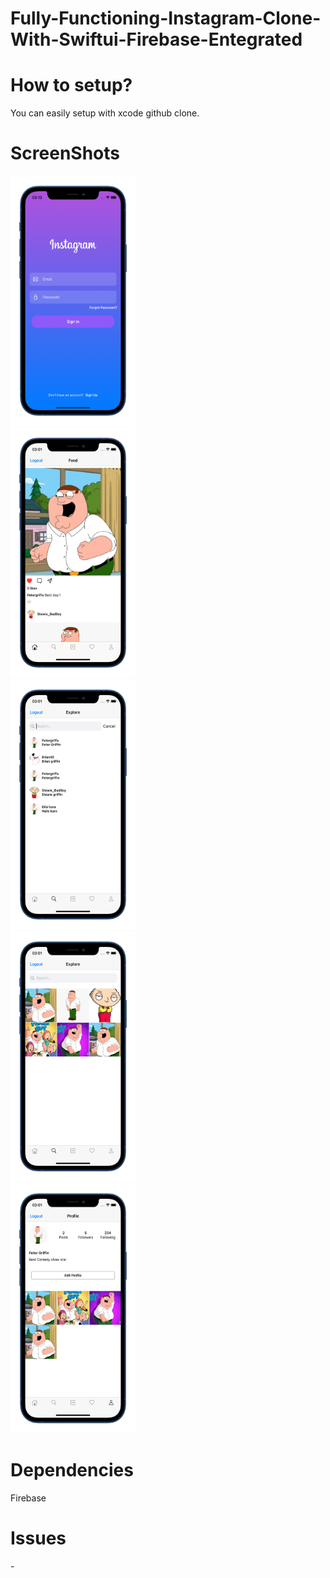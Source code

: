 # Fully-Functioning-Instagram-Clone-With-Swiftui-Firebase-Entegrated


<h1>How to setup?</h1>
You can easily setup with xcode github clone.

<h1>ScreenShots</h1>
<img src="img/5.png" width="200" height="400"/> <br/>
<img src="img/1.png" width="200" height="400"/> <br/>
<img src="img/2.png" width="200" height="400"/> <br/>
<img src="img/3.png" width="200" height="400"/> <br/>
<img src="img/4.png" width="200" height="400"/> <br/>

<h1>Dependencies</h1>
Firebase

<h1>Issues</h1>
-
